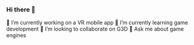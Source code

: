 ### Hi there 👋

🔭 I’m currently working on a VR mobile app
🌱 I’m currently learning game development
👯 I’m looking to collaborate on G3D
💬 Ask me about game engines

<!--
**Dante-666/Dante-666** is a ✨ _special_ ✨ repository because its `README.md` (this file) appears on your GitHub profile.

Here are some ideas to get you started:

- 🤔 I’m looking for help with ...
- 📫 How to reach me: ...
- 😄 Pronouns: ...
- ⚡ Fun fact: ...
-->
